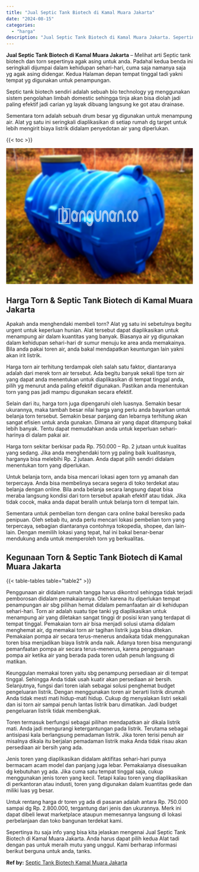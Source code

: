 ```yaml
---
title: "Jual Septic Tank Biotech di Kamal Muara Jakarta"
date: "2024-08-15"
categories: 
  - "harga"
description: "Jual Septic Tank Biotech di Kamal Muara Jakarta. Sepertinya itu saja info yang bisa kita jelaskan mengenai Jual Septic Tank Biotech di Kamal Muara Jakarta. A..."
---
```


**Jual Septic Tank Biotech di Kamal Muara Jakarta** – Melihat arti Septic tank biotech dan torn sepertinya agak asing untuk anda. Padahal kedua benda ini seringkali dijumpai dalam kehidupan sehari-hari, cuma saja namanya saja yg agak asing didengar. Kedua Halaman depan tempat tinggal tadi yakni tempat yg digunakan untuk penampungan.

Septic tank biotech sendiri adalah sebuah bio technology yg menggunakan sistem pengolahan limbah domestic sehingga tinja akan bisa diolah jadi paling efektif jadi carian yg layak dibuang langsung ke got atau drainase.

Sementara torn adalah sebuah drum besar yg digunakan untuk menampung air. Alat yg satu ini seringkali diaplikasikan di setiap rumah dg target untuk lebih mengirit biaya listrik didalam penyedotan air yang diperlukan.

{{< toc >}}

![Jual Septic Tank Biotech di Kamal Muara Jakarta](/images/jual-bio-septictank-01.png)

## Harga Torn & Septic Tank Biotech di Kamal Muara Jakarta

Apakah anda menghendaki membeli torn? Alat yg satu ini sebetulnya begitu urgent untuk keperluan hunian. Alat tersebut dapat diaplikasikan untuk menampung air dalam kuantitas yang banyak. Biasanya air yg digunakan dalam kehidupan sehari-hari dr sumur menuju ke area anda memakainya. Bila anda pakai toren air, anda bakal mendapatkan keuntungan lain yakni akan irit listrik.

Harga torn air terhitung terdampak oleh salah satu faktor, diantaranya adalah dari merek torn air tersebut. Ada begitu banyak sekali tipe torn air yang dapat anda menentukan untuk diaplikasikan di tempat tinggal anda, pilih yg menurut anda paling efektif digunakan. Pastikan anda menentukan torn yang pas jadi mampu digunakan secara efektif.

Selain dari itu, harga torn juga dipengaruhi oleh luasnya. Semakin besar ukurannya, maka tambah besar nilai harga yang perlu anda bayarkan untuk belanja torn tersebut. Semakin besar panjang dan lebarnya terhitung akan sangat efisien untuk anda gunakan. Dimana air yang dapat ditampung bakal lebih banyak. Tentu dapat memudahkan anda untuk keperluan sehari-harinya di dalam pakai air.

Harga torn sekitar berkisar pada Rp. 750.000 – Rp. 2 jutaan untuk kualitas yang sedang. Jika anda menghendaki torn yg paling baik kualitasnya, harganya bisa melebihi Rp. 2 jutaan. Anda dapat pilih sendiri didalam menentukan torn yang diperlukan.

Untuk belanja torn, anda bisa mencari lokasi agen torn yg amanah dan terpercaya. Anda bisa membelinya secara segera di toko terdekat atau belanja dengan online. Bila anda belanja secara langsung dapat bisa meraba langsung kondisi dari torn tersebut apakah efektif atau tidak. Jika tidak cocok, maka anda dapat beralih untuk belanja torn di tempat lain.

Sementara untuk pembelian torn dengan cara online bakal beresiko pada penipuan. Oleh sebab itu, anda perlu mencari lokasi pembelian torn yang terpercaya, sebagian diantaranya contohnya tokopedia, shopee, dan lain-lain. Dengan memilih lokasi yang tepat, hal ini bakal benar-benar mendukung anda untuk memperoleh torn yg berkualitas.

## Kegunaan Torn & Septic Tank Biotech di Kamal Muara Jakarta

{{< table-tables table="table2" >}}

Penggunaan air didalam rumah tangga harus dikontrol sehingga tidak terjadi pemborosan didalam pemakaiannya. Oleh karena itu diperlukan tempat penampungan air sbg pilihan hemat didalam pemanfaatan air di kehidupan sehari-hari. Torn air adalah suatu tipe tanki yg diaplikasikan untuk menampung air yang diletakan sangat tinggi dr posisi kran yang terdapat di tempat tinggal. Pemakaian torn air bisa menjadi solusi utama didalam menghemat air, dg memakai torn air tagihan listrik juga bisa ditekan. Pemakaian pompa air secara terus-menerus andaikata tidak menggunakan toren bisa menjadikan biaya listrik anda naik. Adanya toren bisa mengurangi pemanfaatan pompa air secara terus-menerus, karena pengguanaan pompa air ketika air yang berada pada toren udah penuh langsung di matikan.

Keunggulan memakai toren yaitu sbg penampung persediaan air di tempat tinggal. Sehingga Anda tidak usah kuatir akan persediaan air bersih. Selanjutnya, fungsi dari toren ialah sebagai solusi penghemat budget pengeluaran listrik. Dengan menggunakan toren air berarti listrik dirumah Anda tidak mesti mati hidup-mati hidup. Cukup dg menyalakan listri sekali dan isi torn air sampai penuh lantas listrik baru dimatikan. Jadi budget pengeluaran listrik tidak membengkak.

Toren termasuk berfungsi sebagai pilihan mendapatkan air dikala listrik mati. Anda jadi mengurangi ketergantungan pada listrik. Terutama sebagai antisipasi kala berlangsung pemadaman listrik. Jika toren terisi penuh air misalnya dikala itu berjalan pemadaman listrik maka Anda tidak risau akan persediaan air bersih yang ada.

Jenis toren yang diaplikasikan didalam aktifitas sehari-hari punya bermacam acam model dan panjang juga lebar. Pemakaianya disesuaikan dg kebutuhan yg ada. Jika cuma satu tempat tinggal saja, cukup menggunakan jenis toren yang kecil. Tetapi kalau toren yang diaplikasikan di perkantoran atau industi, toren yang digunakan dalam kuantitas gede dan miliki luas yg besar.

Untuk rentang harga dr toren yg ada di pasaran adalah antara Rp. 750.000 sampai dg Rp. 2.800.000, tergantung dari jenis dan ukurannya. Merk ini dapat dibeli lewat marketplace ataupun memesannya langsung di lokasi perbelanjaan dan toko bangunan terdekat kami.

Sepertinya itu saja info yang bisa kita jelaskan mengenai Jual Septic Tank Biotech di Kamal Muara Jakarta. Anda harus dapat pilih kedua Alat tadi dengan pas untuk meraih mutu yang unggul. Kami berharap informasi berikut berguna untuk anda, tanks.

**Ref by:** [Septic Tank Biotech Kamal Muara Jakarta](https://id.wikipedia.org/wiki/Septic)
